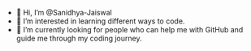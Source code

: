 - 👋 Hi, I’m @Sanidhya-Jaiswal
- 👀 I’m interested in learning different ways to code.
- 🌱 I’m currently looking for people who can help me with GitHub and guide me through my coding journey.

<!---
Sanidhya-Jaiswal/Sanidhya-Jaiswal is a ✨ special ✨ repository because its `README.md` (this file) appears on your GitHub profile.
You can click the Preview link to take a look at your changes.
--->
